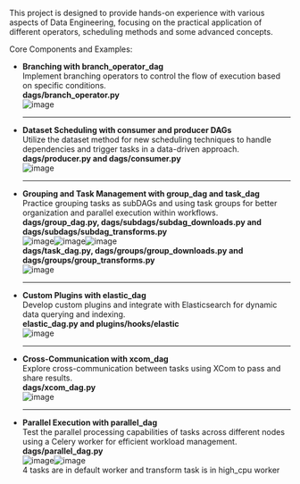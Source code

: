 This project is designed to provide hands-on experience with various aspects of Data Engineering, focusing on the practical application of different operators, scheduling methods and some advanced concepts.

Core Components and Examples:
- **Branching with branch_operator_dag**
  </br>Implement branching operators to control the flow of execution based on specific conditions.
  </br>**dags/branch_operator.py**
  </br>![image](https://github.com/TimerlanK/apache_airflow_practice/assets/59342509/262adf75-afdd-4212-9ce6-5b954018f51b)

  ---

- **Dataset Scheduling with consumer and producer DAGs**
  </br>Utilize the dataset method for new scheduling techniques to handle dependencies and trigger tasks in a data-driven approach.
  </br>**dags/producer.py and dags/consumer.py**
  </br>![image](https://github.com/TimerlanK/apache_airflow_practice/assets/59342509/6e8d6e01-1b89-4247-a467-72a92aa55983)

  ---

- **Grouping and Task Management with group_dag and task_dag**
  </br>Practice grouping tasks as subDAGs and using task groups for better organization and parallel execution within workflows.
  </br>**dags/group_dag.py, dags/subdags/subdag_downloads.py and dags/subdags/subdag_transforms.py**
  </br>![image](https://github.com/TimerlanK/apache_airflow_practice/assets/59342509/de4a7e72-5a48-4350-a1f3-33cf77d92b8a)![image](https://github.com/TimerlanK/apache_airflow_practice/assets/59342509/b54b44f9-9015-42f4-b5ed-f32fec8ecec1)![image](https://github.com/TimerlanK/apache_airflow_practice/assets/59342509/53c67283-6d81-4222-9eff-28a229c20196)
  </br>**dags/task_dag.py, dags/groups/group_downloads.py and dags/groups/group_transforms.py**
  </br>![image](https://github.com/TimerlanK/apache_airflow_practice/assets/59342509/f8ad964f-655f-4084-b947-374cd430123c)

  ---
  
- **Custom Plugins with elastic_dag**
  </br>Develop custom plugins and integrate with Elasticsearch for dynamic data querying and indexing.
  </br> **elastic_dag.py and plugins/hooks/elastic**
  </br>![image](https://github.com/TimerlanK/apache_airflow_practice/assets/59342509/30eebda8-b9ff-4921-803a-c491baccdd16)

  ---
  
- **Cross-Communication with xcom_dag**
  </br>Explore cross-communication between tasks using XCom to pass and share results.
  </br> **dags/xcom_dag.py**
  </br> ![image](https://github.com/TimerlanK/apache_airflow_practice/assets/59342509/e6931ac4-f8e8-4008-b407-74c43102faba)

  ---
  
- **Parallel Execution with parallel_dag**
 </br>Test the parallel processing capabilities of tasks across different nodes using a Celery worker for efficient workload management.
 </br> **dags/parallel_dag.py**
 </br> ![image](https://github.com/TimerlanK/apache_airflow_practice/assets/59342509/e3447931-9c91-44fb-b0a6-07266b2e8a68)![image](https://github.com/TimerlanK/apache_airflow_practice/assets/59342509/7a0f313a-0a48-4c37-8ed7-e58905d5e426)
 </br> 4 tasks are in default worker and transform task is in high_cpu worker
